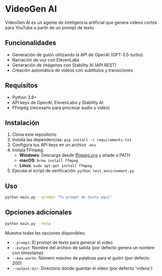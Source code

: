 # VideoGen AI

VideoGen AI es un agente de inteligencia artificial que genera vídeos cortos para YouTube a partir de un prompt de texto.

## Funcionalidades

- Generación de guión utilizando la API de OpenAI (GPT-3.5-turbo)
- Narración de voz con ElevenLabs
- Generación de imágenes con Stability AI (API REST)
- Creación automática de vídeos con subtítulos y transiciones

## Requisitos

- Python 3.8+
- API keys de OpenAI, ElevenLabs y Stability AI
- FFmpeg (necesario para procesar audio y video)

## Instalación

1. Clona este repositorio
2. Instala las dependencias: `pip install -r requirements.txt`
3. Configura tus API keys en un archivo `.env`
4. Instala FFmpeg:
   - **Windows**: Descarga desde [ffmpeg.org](https://ffmpeg.org/download.html) y añade a PATH
   - **macOS**: `brew install ffmpeg`
   - **Linux**: `sudo apt-get install ffmpeg`
5. Ejecuta el script de verificación: `python test_environment.py`

## Uso

```bash
python main.py --prompt "Tu prompt de texto aquí"
```

## Opciones adicionales

```bash
python main.py --help
```

Muestra todas las opciones disponibles:

- `--prompt`: El prompt de texto para generar el video
- `--output`: Nombre del archivo de salida (por defecto genera un nombre con timestamp)
- `--max-words`: Número máximo de palabras para el guión (por defecto 200)
- `--output-dir`: Directorio donde guardar el video (por defecto 'videos') 